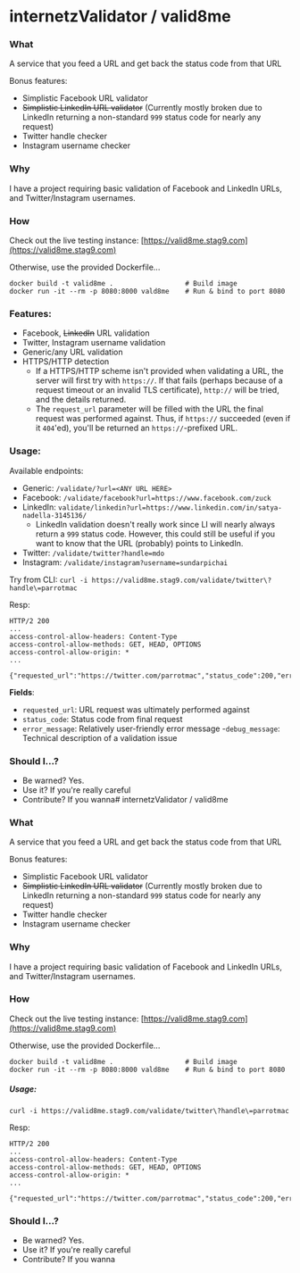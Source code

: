 # internetzValidator / valid8me

### What
A service that you feed a URL and get back the status code from that URL

Bonus features:
- Simplistic Facebook URL validator
- ~~Simplistic LinkedIn URL validator~~ (Currently mostly broken due to LinkedIn returning a non-standard `999` status code for nearly any request)
- Twitter handle checker
- Instagram username checker

### Why
I have a project requiring basic validation of Facebook and LinkedIn URLs, and Twitter/Instagram usernames.

### How
Check out the live testing instance: [https://valid8me.stag9.com](https://valid8me.stag9.com)

Otherwise, use the provided Dockerfile...
```
docker build -t valid8me .                  # Build image
docker run -it --rm -p 8080:8000 vald8me    # Run & bind to port 8080
```
### Features:
- Facebook, ~~LinkedIn~~ URL validation
- Twitter, Instagram username validation
- Generic/any URL validation
- HTTPS/HTTP detection
	- If a HTTPS/HTTP scheme isn't provided when validating a URL, the server will first try with `https://`. If that fails (perhaps because of a request timeout or an invalid TLS certificate), `http://` will be tried, and the details returned.
	- The `request_url` parameter will be filled with the URL the final request was performed against. Thus, if `https://` succeeded (even if it `404`'ed), you'll be returned an `https://`-prefixed URL.

### Usage:
Available endpoints:
- Generic: `/validate/?url=<ANY URL HERE>`
- Facebook: `/validate/facebook?url=https://www.facebook.com/zuck`
- LinkedIn: `validate/linkedin?url=https://www.linkedin.com/in/satya-nadella-3145136/`
	- LinkedIn validation doesn't really work since LI will nearly always return a `999` status code. However, this could still be useful if you want to know that the URL (probably) points to LinkedIn.
- Twitter: `/validate/twitter?handle=mdo`
- Instagram: `/validate/instagram?username=sundarpichai`

Try from CLI:
```curl -i https://valid8me.stag9.com/validate/twitter\?handle\=parrotmac```

Resp:
```
HTTP/2 200
...
access-control-allow-headers: Content-Type
access-control-allow-methods: GET, HEAD, OPTIONS
access-control-allow-origin: *
...

{"requested_url":"https://twitter.com/parrotmac","status_code":200,"error_message":"","debug_message":""}
```
**Fields**:
- `requested_url`: URL request was ultimately performed against
- `status_code`: Status code from final request
- `error_message`: Relatively user-friendly error message
-`debug_message`: Technical description of a validation issue


### Should I...?
- Be warned? Yes.
- Use it? If you're really careful
- Contribute? If you wanna# internetzValidator / valid8me

### What
A service that you feed a URL and get back the status code from that URL

Bonus features:
- Simplistic Facebook URL validator
- ~~Simplistic LinkedIn URL validator~~ (Currently mostly broken due to LinkedIn returning a non-standard `999` status code for nearly any request)
- Twitter handle checker
- Instagram username checker

### Why
I have a project requiring basic validation of Facebook and LinkedIn URLs, and Twitter/Instagram usernames.

### How
Check out the live testing instance: [https://valid8me.stag9.com](https://valid8me.stag9.com)

Otherwise, use the provided Dockerfile...
```
docker build -t valid8me .                  # Build image
docker run -it --rm -p 8080:8000 vald8me    # Run & bind to port 8080
```

##### Usage:

```curl -i https://valid8me.stag9.com/validate/twitter\?handle\=parrotmac```

Resp:
```
HTTP/2 200
...
access-control-allow-headers: Content-Type
access-control-allow-methods: GET, HEAD, OPTIONS
access-control-allow-origin: *
...

{"requested_url":"https://twitter.com/parrotmac","status_code":200,"error_message":"","debug_message":""}
```


### Should I...?
- Be warned? Yes.
- Use it? If you're really careful
- Contribute? If you wanna
